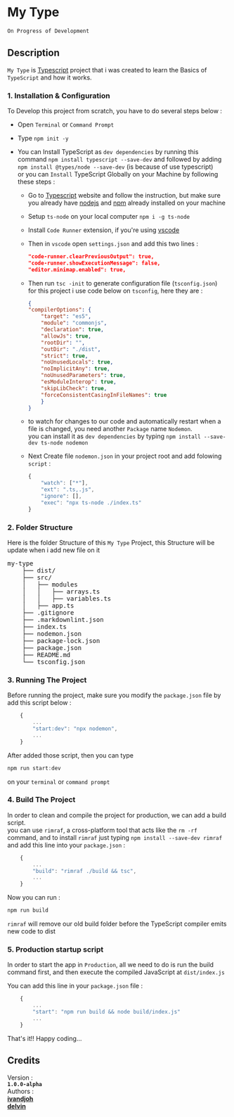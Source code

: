 # My Type

```bash
On Progress of Development
```

## Description

`My Type` is [Typescript](https://www.typescriptlang.org/) project that i was created to learn the Basics of `TypeScript` and how it works.

### 1. Installation & Configuration

To Develop this project from scratch, you have to do several steps below :  

- Open `Terminal` or `Command Prompt`
- Type `npm init -y`  
- You can Install TypeScript as `dev dependencies` by running this command `npm install typescript --save-dev` and followed by adding `npm install @types/node --save-dev` (is because of use typescript)  
or you can `Install` TypeScript Globally on your Machine by following these steps :  

    - Go to  [Typescript](https://www.typescriptlang.org/) website and follow the instruction, but make sure you already have [nodejs](https://nodejs.org/en/) and [npm](https://www.npmjs.com/) already installed on your machine  
    - Setup `ts-node` on your local computer `npm i -g ts-node`  
    - Install `Code Runner` extension, if you're using [vscode](https://code.visualstudio.com/)  
    - Then in `vscode` open `settings.json` and add this two lines :

        ```json
        "code-runner.clearPreviousOutput": true,
        "code-runner.showExecutionMessage": false,
        "editor.minimap.enabled": true,
        ```  

    - Then run `tsc -init` to generate configuration file (`tsconfig.json`)  
    for this project i use code below on `tsconfig`, here they are :

        ```json  
        {
        "compilerOptions": {
            "target": "es5",
            "module": "commonjs",
            "declaration": true,
            "allowJs": true,
            "rootDir": "",
            "outDir": "./dist",
            "strict": true,
            "noUnusedLocals": true,
            "noImplicitAny": true,
            "noUnusedParameters": true,
            "esModuleInterop": true,
            "skipLibCheck": true,
            "forceConsistentCasingInFileNames": true
            }
        }
        ```  

    - to watch for changes to our code and automatically restart when a file is changed, you need another `Package` name `Nodemon`.  
    you can install it as `dev dependencies` by typing `npm install --save-dev ts-node nodemon`  
    - Next Create file `nodemon.json` in your project root and add folowing `script` :  

        ```javascript
        {
            "watch": ["*"],
            "ext": ".ts,.js",
            "ignore": [],
            "exec": "npx ts-node ./index.ts"
        }
        ```

### 2. Folder Structure

Here is the folder Structure of this `My Type` Project, this Structure will be update when i add new file on it

<pre>
my-type  
    ├── dist/
    ├── src/  
    │   ├── modules  
    │   │   ├── arrays.ts  
    │   │   ├── variables.ts  
    │   ├── app.ts  
    ├── .gitignore
    ├── .markdownlint.json
    ├── index.ts
    ├── nodemon.json
    ├── package-lock.json
    ├── package.json
    ├── README.md
    └── tsconfig.json
</pre>

### 3. Running The Project

Before running the project, make sure you modify the `package.json` file by add this script below :  

```javascript
    {
        ...
        "start:dev": "npx nodemon",
        ...
    }
```

After added those script, then you can type  

```javascript
npm run start:dev
```  

on your `terminal` or `command prompt`  

### 4. Build The Project

In order to clean and compile the project for production, we can add a build script.  
you can use `rimraf`, a cross-platform tool that acts like the `rm -rf` command, and to install `rimraf` just typing `npm install --save-dev rimraf` and add this line into your `package.json` :

```javascript
    {
        ...
        "build": "rimraf ./build && tsc",
        ...
    }
```

Now you can run :

```javascript
npm run build
```

`rimraf` will remove our old build folder before the TypeScript compiler emits new code to dist

### 5. Production startup script

In order to start the app in `Production`, all we need to do is run the build command first, and then execute the compiled JavaScript at `dist/index.js`

You can add this line in your `package.json` file :

```javascript
    {
        ...
        "start": "npm run build && node build/index.js"
        ...
    }
```

That's it!!
Happy coding...

## Credits

Version :   
**`1.0.0-alpha`**  
Authors :  
**[ivandjoh](https://ivandjoh.com)**  
**[delvin](https://ivandjoh.com)**
